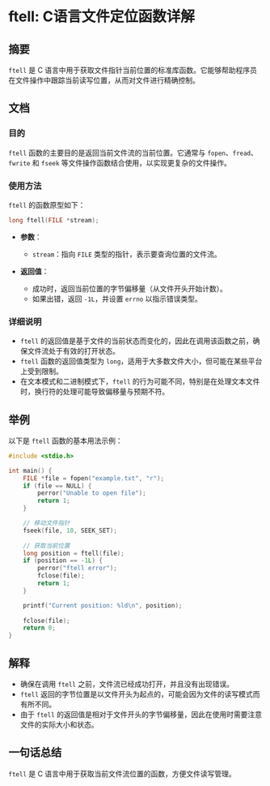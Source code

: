 <!--
Meta Description: # ftell: C语言文件定位函数详解 ## 摘要 `ftell` 是 C 语言中用于获取文件指针当前位置的标准库函数。它能够帮助程序员在文件操作中跟踪当前读写位置，从而对文件进行精确控制。 ## 文档 ### 目的 `ftell` 函数的主要目的是返回当前文件流的当前位置。它通常与 `fopen...
Meta Keywords: ftell, file, position, long, return
-->

# ftell: C语言文件定位函数详解

## 摘要
`ftell` 是 C 语言中用于获取文件指针当前位置的标准库函数。它能够帮助程序员在文件操作中跟踪当前读写位置，从而对文件进行精确控制。

## 文档
### 目的
`ftell` 函数的主要目的是返回当前文件流的当前位置。它通常与 `fopen`、`fread`、`fwrite` 和 `fseek` 等文件操作函数结合使用，以实现更复杂的文件操作。

### 使用方法
`ftell` 的函数原型如下：
```c
long ftell(FILE *stream);
```

- **参数**：
  - `stream`：指向 `FILE` 类型的指针，表示要查询位置的文件流。

- **返回值**：
  - 成功时，返回当前位置的字节偏移量（从文件开头开始计数）。
  - 如果出错，返回 `-1L`，并设置 `errno` 以指示错误类型。

### 详细说明
- `ftell` 的返回值是基于文件的当前状态而变化的，因此在调用该函数之前，确保文件流处于有效的打开状态。
- `ftell` 函数的返回值类型为 `long`，适用于大多数文件大小，但可能在某些平台上受到限制。
- 在文本模式和二进制模式下，`ftell` 的行为可能不同，特别是在处理文本文件时，换行符的处理可能导致偏移量与预期不符。

## 举例
以下是 `ftell` 函数的基本用法示例：

```c
#include <stdio.h>

int main() {
    FILE *file = fopen("example.txt", "r");
    if (file == NULL) {
        perror("Unable to open file");
        return 1;
    }

    // 移动文件指针
    fseek(file, 10, SEEK_SET);
    
    // 获取当前位置
    long position = ftell(file);
    if (position == -1L) {
        perror("ftell error");
        fclose(file);
        return 1;
    }

    printf("Current position: %ld\n", position);
    
    fclose(file);
    return 0;
}
```

## 解释
- 确保在调用 `ftell` 之前，文件流已经成功打开，并且没有出现错误。
- `ftell` 返回的字节位置是以文件开头为起点的，可能会因为文件的读写模式而有所不同。
- 由于 `ftell` 的返回值是相对于文件开头的字节偏移量，因此在使用时需要注意文件的实际大小和状态。

## 一句话总结
`ftell` 是 C 语言中用于获取当前文件流位置的函数，方便文件读写管理。